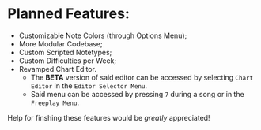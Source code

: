 # Planned Features:
* Customizable Note Colors (through Options Menu);
* More Modular Codebase;
* Custom Scripted Notetypes;
* Custom Difficulties per Week;
* Revamped Chart Editor.
    * The **BETA** version of said editor can be accessed by selecting ``Chart Editor`` in the ``Editor Selector Menu``.
    * Said menu can be accessed by pressing ``7`` during a song or in the ``Freeplay Menu``.

Help for finshing these features would be *greatly* appreciated!
